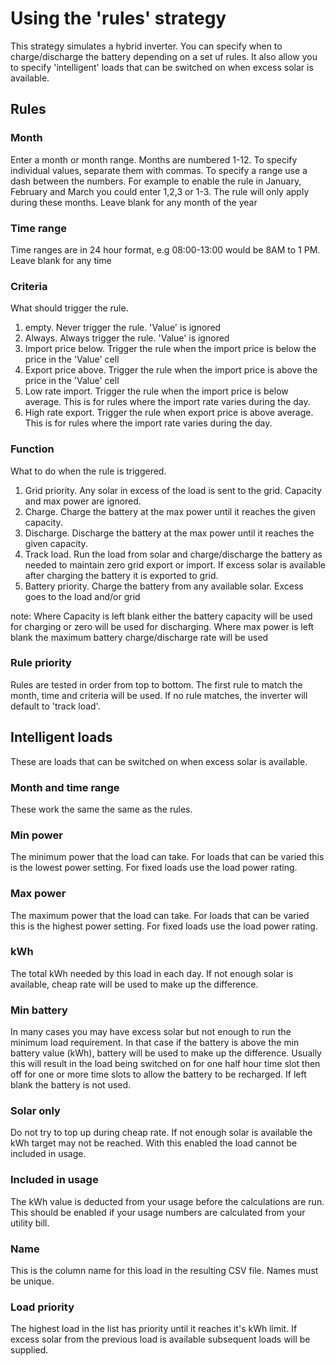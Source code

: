 # Using the 'rules' strategy

This strategy simulates a hybrid inverter. You can specify when to charge/discharge the battery depending on a set uf rules. It also allow you to specify 'intelligent' loads that can be switched on when excess solar is available.

## Rules

### Month

Enter a month or month range. Months are numbered 1-12. To specify individual values, separate them with commas. To specify a range use a dash between the numbers. For example to enable the rule in January, February and March you could enter 1,2,3 or 1-3. The rule will only apply during these months. Leave blank for any month of the year

### Time range
Time ranges are in 24 hour format, e.g 08:00-13:00 would be 8AM to 1 PM. Leave blank for any time

### Criteria

What should trigger the rule.
1. empty. Never trigger the rule. 'Value' is ignored
1. Always. Always trigger the rule. 'Value' is ignored
1. Import price below. Trigger the rule when the import price is below the price in the 'Value' cell
1. Export price above. Trigger the rule when the import price is above the price in the 'Value' cell
1. Low rate import. Trigger the rule when the import price is below average. This is for rules where the import rate varies during the day.
1. High rate export. Trigger the rule when export price is above average. This is for rules where the import rate varies during the day.

### Function

What to do when the rule is triggered.
1. Grid priority. Any solar in excess of the load is sent to the grid. Capacity and max power are ignored.
1. Charge. Charge the battery at the max power until it reaches the given capacity.
1. Discharge. Discharge the battery at the max power until it reaches the given capacity.
1. Track load. Run the load from solar and charge/discharge the battery as needed to maintain zero grid export or import. If excess solar is available after charging the battery it is exported to grid.
1. Battery priority. Charge the battery from any available solar. Excess goes to the load and/or grid

note: Where Capacity is left blank either the battery capacity will be used for charging or zero will be used for discharging. Where max power is left blank the maximum battery charge/discharge rate will be used

### Rule priority

Rules are tested in order from top to bottom. The first rule to match the month, time and criteria will be used. If no rule matches, the inverter will default to 'track load'.

## Intelligent loads

These are loads that can be switched on when excess solar is available.

### Month and time range

These work the same the same as the rules.

### Min power

The minimum power that the load can take. For loads that can be varied this is the lowest power setting. For fixed loads use the load power rating.

### Max power

The maximum power that the load can take. For loads that can be varied this is the highest power setting. For fixed loads use the load power rating.

### kWh

The total kWh needed by this load in each day. If not enough solar is available, cheap rate will be used to make up the difference.

### Min battery

In many cases you may have excess solar but not enough to run the minimum load requirement. In that case if the battery is above the min battery value (kWh), battery will be used to make up the difference. Usually this will result in the load being switched on for one half hour time slot then off for one or more time slots to allow the battery to be recharged. If left blank the battery is not used.

### Solar only

Do not try to top up during cheap rate. If not enough solar is available the kWh target may not be reached. With this enabled the load cannot be included in usage.

### Included in usage

The kWh value is deducted from your usage before the calculations are run. This should be enabled if your usage numbers are calculated from your utility bill.

### Name

This is the column name for this load in the resulting CSV file. Names must be unique.

### Load priority

The highest load in the list has priority until it reaches it's kWh limit. If excess solar from the previous load is available subsequent loads will be supplied.
